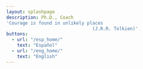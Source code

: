 ```yaml
---
layout: splashpage
description: Ph.D., Coach
'Courage is found in unlikely places 
								(J.R.R. Tolkien)'
buttons:
  - url: "/esp_home/"
    text: "Español"
  - url: "/eng_home/"
    text: "English"
---
```



